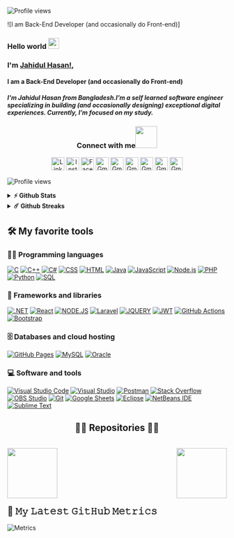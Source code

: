 ![Profile views](https://gpvc.arturio.dev/HasanJahidul)

![I am Back-End Developer (and occasionally  do Front-end)]<!--(https://github.com/HasanJahidul/HasanJahidul/blob/main/Banner_Jahidul_Hasan.gif)-->

### Hello world <img src="https://media.giphy.com/media/hvRJCLFzcasrR4ia7z/giphy.gif" width="25px">
### I'm [Jahidul Hasan!](https://hasanjahidul.github.io/JoyDev/),

#### I am a Back-End Developer (and occasionally do Front-end)

##### I'm Jahidul Hasan from Bangladesh.I’m a self learned software engineer specializing in building (and occasionally designing) exceptional digital experiences. Currently, I’m focused on my study.


<div align="center">
<h3> Connect with me<a href="https://gifyu.com/image/Zy2f"><img src="https://github.com/milaan9/milaan9/blob/main/Handshake.gif" width="50px"></a>
</h3> 
<p align="center">
    <a href="https://www.linkedin.com/in/jahidulhasanjay" target="_blank"><img alt="LinkedIn" width="30px" src="https://logo.letskhabar.com/img?tool=linkedin&acol=gold"></a>
    <a href="https://www.instagram.com/k.ra.t.o.s" target="_blank"><img alt="Instagram" width="30px" src="https://logo.letskhabar.com/img?tool=instagram&acol=gold"></a>
    <a href="https://www.facebook.com/joy5413" target="_blank"><img alt="Facebook" width="30px" src="https://logo.letskhabar.com/img?tool=facebook&acol=gold"></a>
     <a href="https://twitter.com/JahidulHasanJay" target="_blank"><img alt="Gmail" width="30px" src="https://logo.letskhabar.com/img?tool=twitter&acol=gold"></a> 
    <a href="mailto:jahidul0hasan@gmail.com" target="_blank"><img alt="Gmail" width="30px" src="https://logo.letskhabar.com/img?tool=gmail&acol=gold"></a> 
    <a href="https://stackoverflow.com/users/16683462/jahidul-hasan" target="_blank"><img alt="Gmail" width="30px" src="https://logo.letskhabar.com/img?tool=stack-overflow&bgc=4d8fac&acol=gold"></a> 
    <a href="https://dev.to/hasanjahidul" target="_blank"><img alt="Gmail" width="30px" src="https://logo.letskhabar.com/img?tool=dev&bgc=4d8fac&acol=gold"></a> 
  <a href="https://github.com/HasanJahidul" target="_blank"><img alt="Gmail" width="30px" src="https://logo.letskhabar.com/img?tool=github&bgc=4d8fac&acol=gold"></a> 
  <a href="https://hasanjahidul.github.io/JoyDev/" target="_blank"><img alt="Gmail" width="30px" src="https://logo.letskhabar.com/img?tool=globe&bgc=4d8fac&acol=gold"></a> 
</p> 
</div>
 
![Profile views](https://gpvc.arturio.dev/HasanJahidul)

<!-- <a href='https://archiveprogram.github.com/'><img src='https://raw.githubusercontent.com/acervenky/animated-github-badges/master/assets/acbadge.gif' width='40' height='40'></a> <a href='https://github.com/pricing'><img src='https://raw.githubusercontent.com/acervenky/animated-github-badges/master/assets/pro.gif' width='40' height='40'></a>  -->

<!-- [![Top Langs](https://github-readme-stats.vercel.app/api/top-langs/?username=HasanJahidul)](https://github.com/anuraghazra/github-readme-stats)
 -->
 <details >	
  <summary><b>⚡ Github Stats</b></summary>
    
  <br />
    
 <p align="center">
  <img height="180em" src="https://awesome-github-stats.azurewebsites.net/user-stats/HasanJahidul?cardType=level&theme=tokyonight&Border=1A1B27&count_private=true" />
 
  <img height="180em" src="https://github-readme-stats.vercel.app/api/top-langs/?username=HasanJahidul&exclude_repo=KNN-Image-Classification&show_icons=true&hide_border=true&theme=tokyonight&layout=compact&langs_count=8"/>
    
  </p>
</details>

<details >	
 
  <summary><b>☄️ Github Streaks</b></summary>

  <br />
  <p align="center">
  <img height="180em" src="https://github-readme-streak-stats.herokuapp.com/?user=HasanJahidul&hide_border=true&theme=tokyonight" />
   </p>
</details>
<!-- [![trophy](https://github-profile-trophy.vercel.app/?username=HasanJahidul)](https://github.com/ryo-ma/github-profile-trophy) -->

 
 
 
 ## 🛠️ My favorite tools

### 👨‍💻 Programming languages

<p>
    <a href="https://github.com/search?q=user%3ADenverCoder1+language%3Ac"><img alt="C" src="https://custom-icon-badges.herokuapp.com/badge/C-03599C.svg?logo=c-in-hexagon&logoColor=white"></a>
    <a href="https://github.com/search?q=user%3ADenverCoder1+language%3Acpp"><img alt="C++" src="https://custom-icon-badges.herokuapp.com/badge/C++-9C033A.svg?logo=cpp2&logoColor=white"></a>
    <a href="https://github.com/search?q=user%3ADenverCoder1+language%3Acsharp"><img alt="C#" src="https://custom-icon-badges.herokuapp.com/badge/C%23-68217A.svg?logo=cs2&logoColor=white"></a>
    <a href="https://github.com/search?q=user%3ADenverCoder1+language%3Acss"><img alt="CSS" src="https://img.shields.io/badge/CSS-1572B6.svg?logo=css3&logoColor=white"></a>
    <a href="https://github.com/search?q=user%3ADenverCoder1+language%3Ahtml"><img alt="HTML" src="https://img.shields.io/badge/HTML-E34F26.svg?logo=html5&logoColor=white"></a>
    <a href="https://github.com/search?q=user%3ADenverCoder1+language%3Ajava"><img alt="Java" src="https://img.shields.io/badge/Java-007396.svg?logo=java&logoColor=white"></a>
    <a href="https://github.com/search?q=user%3ADenverCoder1+language%3Ajavascript"><img alt="JavaScript" src="https://img.shields.io/badge/JavaScript-F7DF1E.svg?logo=javascript&logoColor=black"></a>
    <a href="https://github.com/search?q=user%3ADenverCoder1+language%3Ajavascript"><img alt="Node.js" src="https://img.shields.io/badge/Node.js-43853D.svg?logo=node.js&logoColor=white"></a>
    <a href="https://github.com/search?q=user%3ADenverCoder1+language%3Aphp"><img alt="PHP" src="https://img.shields.io/badge/PHP-777BB4.svg?logo=php&logoColor=white"></a>
    <a href="https://github.com/search?q=user%3ADenverCoder1+language%3Apython"><img alt="Python" src="https://img.shields.io/badge/Python-14354C.svg?logo=python&logoColor=white"></a>
    <a href="https://github.com/search?q=user%3ADenverCoder1+language%3Asql"><img alt="SQL" src="https://custom-icon-badges.herokuapp.com/badge/SQL-025E8C.svg?logo=database&logoColor=white"></a>
 
</p>

### 🧰 Frameworks and libraries

<p> 
<!--  <a href="#"><img alt="Flutter" src="https://img.shields.io/badge/Flutter-02569B.svg?logo=flutter&logoColor=white"></a> -->
  
  <a href="#"><img alt=".NET" src="https://img.shields.io/badge/.NET-5C2D91.svg?logo=.net&logoColor=white"></a>
 <a href="#"><img alt="React" src="https://img.shields.io/badge/React-20232a.svg?logo=react&logoColor=%2361DAFB"></a>
 <a href="#"><img alt="NODE.JS" src="https://img.shields.io/badge/node.js-6DA55F?logo=node.js&logoColor=white"></a>
 <a href="#"><img alt="Laravel" src="https://img.shields.io/badge/laravel-%23FF2D20.svg?logo=laravel&logoColor=white"></a>
  <a href="#"><img alt="JQUERY" src="https://img.shields.io/badge/jquery-%230769AD.svg?logo=jquery&logoColor=white"></a>
 <a href="#"><img alt="JWT" src="https://img.shields.io/badge/JWT-black?logo=JSON%20web%20tokens"></a>
  <a href="#"><img alt="GitHub Actions" src="https://img.shields.io/badge/GitHub%20Actions-2671E5.svg?logo=github%20actions&logoColor=white"></a>
  <a href="#"><img alt="Bootstrap" src="https://img.shields.io/badge/Bootstrap-7952B3.svg?logo=bootstrap&logoColor=white"></a>
</p>

### 🗄️ Databases and cloud hosting

<p>
 <a href="#"><img alt="GitHub Pages" src="https://img.shields.io/badge/GitHub%20Pages-327FC7.svg?logo=github&logoColor=white"></a>
 <a href="#"><img alt="MySQL" src="https://img.shields.io/badge/MySQL-00f.svg?logo=mysql&logoColor=white"></a>
 <a href="#"><img alt="Oracle" src ="https://img.shields.io/badge/Oracle-F00000.svg?logo=oracle&logoColor=white"></a>
</p>


### 💻 Software and tools

<p>
 <a href="#"><img alt="Visual Studio Code" src="https://img.shields.io/badge/Visual%20Studio%20Code-0078d7.svg?logo=visual-studio-code&logoColor=white"></a>
 <a href="#"><img alt="Visual Studio " src="https://img.shields.io/badge/Visual%20Studio-5C2D91.svg?logo=visual-studio&logoColor=whit"></a>
 <a href="#"><img alt="Postman" src="https://img.shields.io/badge/Postman-FF6C37?logo=postman&logoColor=white"></a>
    <a href="#"><img alt="Stack Overflow" src="https://img.shields.io/badge/-Stack%20Overflow-FE7A16?logo=stack-overflow&logoColor=white"></a>
 <a href="#"><img alt="OBS Studio" src="https://img.shields.io/badge/-OBS%20Studio-302E31?logo=obs-studio&logoColor=white"></a>
 <a href="#"><img alt="Git" src="https://img.shields.io/badge/Git-F05033.svg?logo=git&logoColor=white"></a>
    <a href="#"><img alt="Google Sheets" src="https://img.shields.io/badge/Google%20Sheets-34A853.svg?logo=google%20sheets&logoColor=white"></a>
 <a href="#"><img alt="Eclipse" src="https://img.shields.io/badge/Eclipse-FE7A16.svg?logo=Eclipse&logoColor=white"></a>
 <a href="#"><img alt="NetBeans IDE" src="https://img.shields.io/badge/NetBeansIDE-1B6AC6.svg?logo=apache-netbeans-ide&logoColor=white"></a>
 <a href="#"><img alt="Sublime Text" src="https://img.shields.io/badge/sublime_text-%23575757.svg?logo=sublime-text&logoColor=important"></a>
   
 
 

</p>
<h2 align="center">👨‍💻 Repositories 👨‍💻</h2>
<br>
<div width="100%" align="center">
  <a align="left" href="https://github.com/HasanJahidul/fintechProject--FlyCash-React.JS" title="fintechProject--FlyCash-React.JS"><img align="left" height="115" src="https://github-readme-stats.vercel.app/api/pin/?username=HasanJahidul&repo=fintechProject--FlyCash-React.JS&theme=tokyonight&border_color=1A1B27&border_radius=10"></a><a align="right" href="https://github.com/HasanJahidul/Prison-Management-System" title="Prison Management System"><img align="right" height="115"  src="https://github-readme-stats.vercel.app/api/pin/?username=HasanJahidul&repo=Prison-Management-System&theme=tokyonight&border_color=1A1B27&border_radius=10"></a>
</div>
<br/><br/><br/><br/><br/><br/>


 ## 🔔 𝙼𝚢 𝙻𝚊𝚝𝚎𝚜𝚝 𝙶𝚒𝚝𝙷𝚞𝚋 𝙼𝚎𝚝𝚛𝚒𝚌𝚜
![Metrics](https://metrics.lecoq.io/hasanjahidul?template=classic&pagespeed=1&achievements=1&achievements.threshold=C&achievements.secrets=true&achievements.display=detailed&achievements.limit=0&pagespeed.url=.user.website&pagespeed.detailed=false&pagespeed.screenshot=false&config.timezone=Asia%2FDhaka)
   
